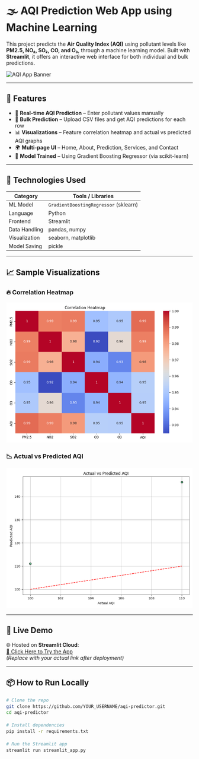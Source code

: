 # 🌫️ AQI Prediction Web App using Machine Learning

This project predicts the **Air Quality Index (AQI)** using pollutant levels like **PM2.5, NO₂, SO₂, CO, and O₃**, through a machine learning model. Built with **Streamlit**, it offers an interactive web interface for both individual and bulk predictions.

![AQI App Banner](https://atovio.in/cdn/shop/articles/Air_Quality_Level.jpg?v=1744094358)

---

## 📌 Features

- 🧪 **Real-time AQI Prediction** – Enter pollutant values manually
- 📂 **Bulk Prediction** – Upload CSV files and get AQI predictions for each row
- 📊 **Visualizations** – Feature correlation heatmap and actual vs predicted AQI graphs
- 🌍 **Multi-page UI** – Home, About, Prediction, Services, and Contact
- 💾 **Model Trained** – Using Gradient Boosting Regressor (via scikit-learn)

---

## 🧠 Technologies Used

| Category       | Tools / Libraries                        |
|----------------|-------------------------------------------|
| ML Model       | `GradientBoostingRegressor` (sklearn)    |
| Language       | Python                                   |
| Frontend       | Streamlit                                |
| Data Handling  | pandas, numpy                            |
| Visualization  | seaborn, matplotlib                      |
| Model Saving   | pickle                                   |

---

## 📈 Sample Visualizations

### 🔥 Correlation Heatmap
![Heatmap](correlation_heatmap.png)

### 📉 Actual vs Predicted AQI
![AQI Prediction](actual_vs_predicted.png)

---

## 🚀 Live Demo

🌐 Hosted on **Streamlit Cloud**:  
[🔗 Click Here to Try the App](https://your-app-link.streamlit.app)  
*(Replace with your actual link after deployment)*

---

## 📦 How to Run Locally

```bash
# Clone the repo
git clone https://github.com/YOUR_USERNAME/aqi-predictor.git
cd aqi-predictor

# Install dependencies
pip install -r requirements.txt

# Run the Streamlit app
streamlit run streamlit_app.py
